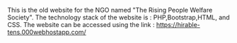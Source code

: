 This is the old website for the NGO named "The Rising People Welfare Society".
The technology stack of the website is : PHP,Bootstrap,HTML, and CSS.
The website can be accessed using the link : https://hirable-tens.000webhostapp.com/
